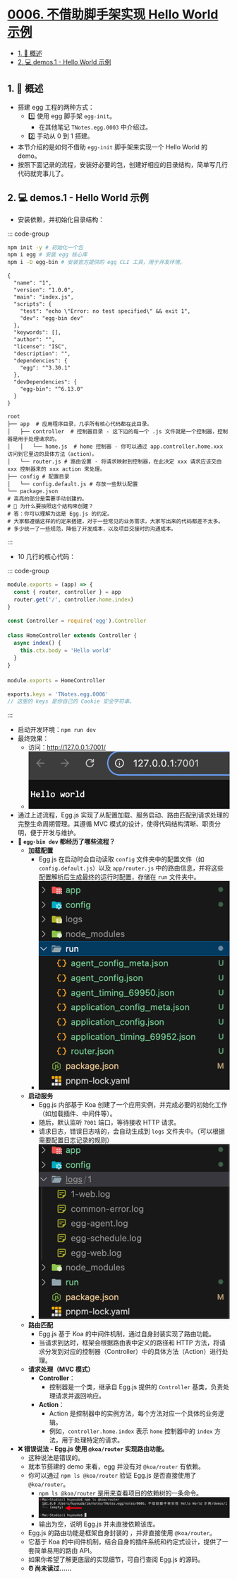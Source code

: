 # [0006. 不借助脚手架实现 Hello World 示例](https://github.com/Tdahuyou/TNotes.egg/tree/main/notes/0006.%20%E4%B8%8D%E5%80%9F%E5%8A%A9%E8%84%9A%E6%89%8B%E6%9E%B6%E5%AE%9E%E7%8E%B0%20Hello%20World%20%E7%A4%BA%E4%BE%8B)

<!-- region:toc -->
- [1. 📒 概述](#1--概述)
- [2. 💻 demos.1 - Hello World 示例](#2--demos1---hello-world-示例)
<!-- endregion:toc -->

## 1. 📒 概述

- 搭建 egg 工程的两种方式：
  - 1️⃣ 使用 egg 脚手架 `egg-init`。
    - 在其他笔记 `TNotes.egg.0003` 中介绍过。
  - 2️⃣ 手动从 0 到 1 搭建。
- 本节介绍的是如何不借助 `egg-init` 脚手架来实现一个 Hello World 的 demo。
- 按照下面记录的流程，安装好必要的包，创建好相应的目录结构，简单写几行代码就完事儿了。

## 2. 💻 demos.1 - Hello World 示例

- 安装依赖，并初始化目录结构：

::: code-group

```bash [安装必要的包]
npm init -y # 初始化一个包
npm i egg # 安装 egg 核心库
npm i -D egg-bin # 安装官方提供的 egg CLI 工具，用于开发环境。
```

```json{7,14,17} [package.json]
{
  "name": "1",
  "version": "1.0.0",
  "main": "index.js",
  "scripts": {
    "test": "echo \"Error: no test specified\" && exit 1",
    "dev": "egg-bin dev"
  },
  "keywords": [],
  "author": "",
  "license": "ISC",
  "description": "",
  "dependencies": {
    "egg": "^3.30.1"
  },
  "devDependencies": {
    "egg-bin": "^6.13.0"
  }
}
```

```bash{2-7} [准备目录结构]
root
├── app  # 应用程序目录，几乎所有核心代码都在此目录。
│   ├── controller  # 控制器目录 - 这下边的每一个 .js 文件就是一个控制器，控制器是用于处理请求的。
│   │   └── home.js  # home 控制器 - 你可以通过 app.controller.home.xxx 访问到它里边的具体方法（action）。
│   └── router.js # 路由设置 - 将请求映射到控制器，在此决定 xxx 请求应该交由 xxx 控制器来的 xxx action 来处理。
├── config # 配置目录
│   └── config.default.js # 存放一些默认配置
└── package.json
# 高亮的部分是需要手动创建的。
# 🤔 为什么要按照这个结构来创建？
# 答：你可以理解为这是 Egg.js 的约定。
# 大家都遵循这样的约定来搭建，对于一些常见的业务需求，大家写出来的代码都差不太多。
# 多少统一了一些规范，降低了开发成本，以及项目交接时的沟通成本。
```

:::

- 10 几行的核心代码：

::: code-group

```js [app/router.js]
module.exports = (app) => {
  const { router, controller } = app
  router.get('/', controller.home.index)
}
```

```js [app/controller/home.js]
const Controller = require('egg').Controller

class HomeController extends Controller {
  async index() {
    this.ctx.body = 'Hello world'
  }
}

module.exports = HomeController
```

```js [config/config.default.js]
exports.keys = 'TNotes.egg.0006'
// 这里的 keys 是你自己的 Cookie 安全字符串。
```

:::

- 启动开发环境：`npm run dev`
- 最终效果：
  - 访问：http://127.0.0.1:7001/
  - ![](assets/2025-03-08-20-26-44.png)
- 通过上述流程，Egg.js 实现了从配置加载、服务启动、路由匹配到请求处理的完整生命周期管理。其遵循 MVC 模式的设计，使得代码结构清晰、职责分明，便于开发与维护。
- **🤔 `egg-bin dev` 都经历了哪些流程？**
  - **加载配置**
    - Egg.js 在启动时会自动读取 `config` 文件夹中的配置文件（如 `config.default.js`）以及 `app/router.js` 中的路由信息，并将这些配置解析后生成最终的运行时配置，存储在 `run` 文件夹中。
    - ![](assets/2025-03-08-20-34-59.png)
  - **启动服务**
    - Egg.js 内部基于 Koa 创建了一个应用实例，并完成必要的初始化工作（如加载插件、中间件等）。
    - 随后，默认监听 `7001` 端口，等待接收 HTTP 请求。
    - 请求日志，错误日志啥的，会自动生成到 `logs` 文件夹中。（可以根据需要配置日志记录的规则）
    - ![](assets/2025-03-08-20-38-49.png)
  - **路由匹配**
    - Egg.js 基于 Koa 的中间件机制，通过自身封装实现了路由功能。
    - 当请求到达时，框架会根据路由表中定义的路径和 HTTP 方法，将请求分发到对应的控制器（Controller）中的具体方法（Action）进行处理。
  - **请求处理（MVC 模式）**
    - **Controller**：
      - 控制器是一个类，继承自 Egg.js 提供的 `Controller` 基类，负责处理请求并返回响应。
    - **Action**：
      - Action 是控制器中的实例方法，每个方法对应一个具体的业务逻辑。
      - 例如，`controller.home.index` 表示 `home` 控制器中的 `index` 方法，用于处理特定的请求。
- **❌ 错误说法 - Egg.js 使用 `@koa/router` 实现路由功能。**
  - 这种说法是错误的。
  - 就本节搭建的 demo 来看，egg 并没有对 `@koa/router` 有依赖。
  - 你可以通过 `npm ls @koa/router` 验证 Egg.js 是否直接使用了 `@koa/router`。
    - `npm ls @koa/router` 是用来查看项目的依赖树的一条命令。
    - ![](assets/2025-03-08-20-43-47.png)
    - 输出为空，说明 Egg.js 并未直接依赖该库。
  - Egg.js 的路由功能是框架自身封装的 ，并非直接使用 `@koa/router`。
  - 它基于 Koa 的中间件机制，结合自身的插件系统和约定式设计，提供了一套简单易用的路由 API。
  - 如果你希望了解更底层的实现细节，可自行查阅 Egg.js 的源码。
  - **⏰ 尚未读过……**
